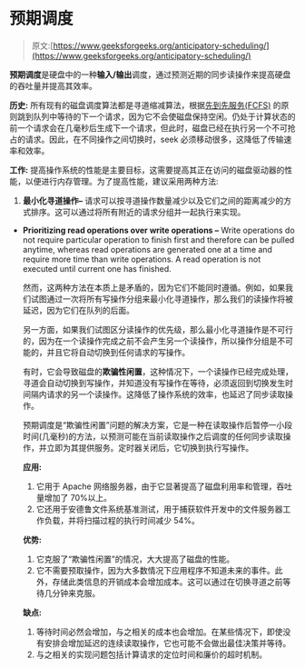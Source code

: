 # 预期调度

> 原文:[https://www.geeksforgeeks.org/anticipatory-scheduling/](https://www.geeksforgeeks.org/anticipatory-scheduling/)

**预期调度**是硬盘中的一种**输入/输出**调度，通过预测近期的同步读操作来提高硬盘的吞吐量并提高其效率。

**历史:**
所有现有的磁盘调度算法都是寻道缩减算法，根据[先到先服务(FCFS)](https://www.geeksforgeeks.org/fcfs-scheduling-full-form/) 的原则跳到队列中等待的下一个请求，因为它不会使磁盘保持空闲。仍处于计算状态的前一个请求会在几毫秒后生成下一个请求，但此时，磁盘已经在执行另一个不可抢占的请求。因此，在不同操作之间切换时，seek 必须移动很多，这降低了传输速率和效率。

**工作:**
提高操作系统的性能是主要目标，这需要提高其正在访问的磁盘驱动器的性能，以便进行内存管理。为了提高性能，建议采用两种方法:

1.  **最小化寻道操作–**
    请求可以按寻道操作数量减少以及它们之间的距离减少的方式排序。这可以通过将所有附近的请求分组并一起执行来实现。

*   **Prioritizing read operations over write operations –**
    Write operations do not require particular operation to finish first and therefore can be pulled anytime, whereas read operations are generated one at a time and require more time than write operations. A read operation is not executed until current one has finished.

    然而，这两种方法在本质上是矛盾的，因为它们不能同时遵循。例如，如果我们试图通过一次将所有写操作分组来最小化寻道操作，那么我们的读操作将被延迟，因为它们在队列的后面。

    另一方面，如果我们试图区分读操作的优先级，那么最小化寻道操作是不可行的，因为在一个读操作完成之前不会产生另一个读操作，所以操作分组是不可能的，并且它将自动切换到任何请求的写操作。

    有时，它会导致磁盘的**欺骗性闲置**，这种情况下，一个读操作已经完成处理，寻道会自动切换到写操作，并知道没有写操作在等待，必须返回到切换发生时间隔内请求的另一个读操作。这降低了操作系统的效率，也延迟了同步读取操作。

    预期调度是“欺骗性闲置”问题的解决方案，它是一种在读取操作后暂停一小段时间(几毫秒)的方法，以预测可能在当前读取操作之后调度的任何同步读取操作，并立即为其提供服务。定时器关闭后，它切换到执行写操作。

    **应用:**

    1.  它用于 Apache 网络服务器，由于它显著提高了磁盘利用率和管理，吞吐量增加了 70%以上。
    2.  它还用于安德鲁文件系统基准测试，用于捕获软件开发中的文件服务器工作负载，并将扫描过程的执行时间减少 54%。

    **优势:**

    1.  它克服了“欺骗性闲置”的情况，大大提高了磁盘的性能。
    2.  它不需要预取操作，因为大多数情况下应用程序不知道未来的事件。此外，存储此类信息的开销成本会增加成本。这可以通过在切换寻道之前等待几分钟来克服。

    **缺点:**

    1.  等待时间必然会增加，与之相关的成本也会增加。在某些情况下，即使没有安排会增加延迟的连续读取操作，它也可能不会做出最佳决策并等待。
    2.  与之相关的实现问题包括计算请求的定位时间和廉价的超时机制。